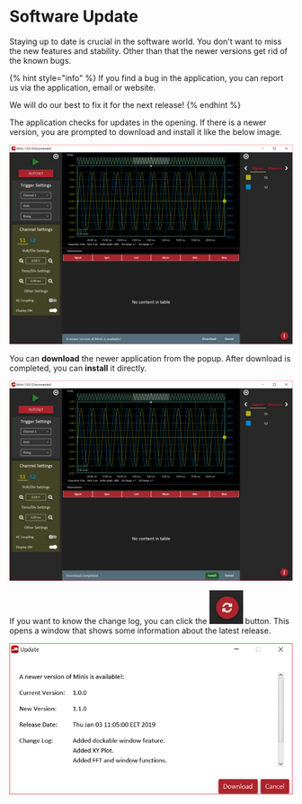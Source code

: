 # Software Update

Staying up to date is crucial in the software world. You don't want to miss the new features and stability. Other than that the newer versions get rid of the known bugs. 

{% hint style="info" %}
If you find a bug in the application, you can report us via the application, email or website. 

We will do our best to fix it for the next release!
{% endhint %}

The application checks for updates in the opening. If there is a newer version, you are prompted to download and install it like the below image.

![](../../../../.gitbook/assets/image%20%2890%29.png)

You can **download** the newer application from the popup. After download is completed, you can **install** it directly. 

![](../../../../.gitbook/assets/image%20%2867%29.png)

If you want to know the change log, you can click the ![](../../../../.gitbook/assets/image%20%2838%29.png) button. This opens a window that shows some information about the latest release.

![](../../../../.gitbook/assets/image%20%28139%29.png)

